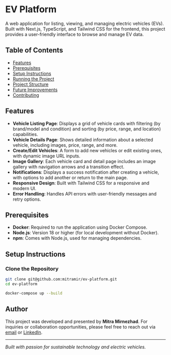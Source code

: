 # EV Platform

A web application for listing, viewing, and managing electric vehicles (EVs). Built with Next.js, TypeScript, and Tailwind CSS for the frontend, this project provides a user-friendly interface to browse and manage EV data.

## Table of Contents

- [Features](#features)
- [Prerequisites](#prerequisites)
- [Setup Instructions](#setup-instructions)
- [Running the Project](#running-the-project)
- [Project Structure](#project-structure)
- [Future Improvements](#future-improvements)
- [Contributing](#contributing)

## Features

- **Vehicle Listing Page**: Displays a grid of vehicle cards with filtering (by brand/model and condition) and sorting (by price, range, and location) capabilities.
- **Vehicle Details Page**: Shows detailed information about a selected vehicle, including images, price, range, and more.
- **Create/Edit Vehicles**: A form to add new vehicles or edit existing ones, with dynamic image URL inputs.
- **Image Gallery**: Each vehicle card and detail page includes an image gallery with navigation arrows and a transition effect.
- **Notifications**: Displays a success notification after creating a vehicle, with options to add another or return to the main page.
- **Responsive Design**: Built with Tailwind CSS for a responsive and modern UI.
- **Error Handling**: Handles API errors with user-friendly messages and retry options.

## Prerequisites

- **Docker**: Required to run the application using Docker Compose.
- **Node.js**: Version 18 or higher (for local development without Docker).
- **npm**: Comes with Node.js, used for managing dependencies.

## Setup Instructions

### Clone the Repository

```bash
git clone git@github.com:mitramir/ev-platform.git
cd ev-platform

docker-compose up --build
```

## Author

This project was developed and presented by **Mitra Mirnezhad**. For inquiries or collaboration opportunities, please feel free to reach out via [email](mitra.mirnezhad@gmail.com) or [LinkedIn](https://www.linkedin.com/in/mitra-mirnezhad/).

---

_Built with passion for sustainable technology and electric vehicles._
